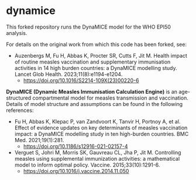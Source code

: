 # dynamice

This forked repository runs the DynaMICE model for the WHO EPI50 analysis. 

For details on the original work from which this code has been forked, see:
- Auzenbergs M, Fu H, Abbas K, Procter SR, Cutts F, Jit M. Health impact of routine measles vaccination and supplementary immunisation activities in 14 high burden countries: a DynaMICE modelling study. Lancet Glob Health. 2023;11(8):e1194-e1204.
  - https://doi.org/10.1016/S2214-109X(23)00220-6

**DynaMICE (Dynamic Measles Immunisation Calculation Engine)** is an age-structured compartmental model for measles transmission and vaccination. Details of model structure and assumptions can be found in the following references:
- Fu H, Abbas K, Klepac P, van Zandvoort K, Tanvir H, Portnoy A, et al. Effect of evidence updates on key determinants of measles vaccination impact: a DynaMICE modelling study in ten high-burden countries. BMC Med. 2021;19(1):281.
  - https://doi.org/10.1186/s12916-021-02157-4
- Verguet S, Johri M, Morris SK, Gauvreau CL, Jha P, Jit M. Controlling measles using supplemental immunization activities: a mathematical model to inform optimal policy. Vaccine. 2015;33(10):1291-6.
  - https://doi.org/10.1016/j.vaccine.2014.11.050
